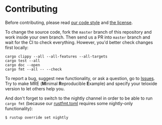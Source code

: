 # Contributing
Before contributing, please read [our code style](https://github.com/teloxide/teloxide/blob/master/CODE_STYLE.md) and [the license](https://github.com/teloxide/teloxide/blob/master/LICENSE).

To change the source code, fork the `master` branch of this repository and work inside your own branch. Then send us a PR into `master` branch and wait for the CI to check everything. However, you'd better check changes first locally:

```
cargo clippy --all --all-features --all-targets
cargo test --all
cargo doc --open
cargo fmt --all -- --check
```

To report a bug, suggest new functionality, or ask a question, go to [Issues](https://github.com/teloxide/teloxide/issues). Try to make MRE (**M**inimal **R**eproducible **E**xample) and specify your teloxide version to let others help you.


And don't forget to switch to the nightly channel in order to be able to run `cargo fmt` (because our [rustfmt.toml](https://github.com/teloxide/teloxide/blob/master/rustfmt.toml) requires some nightly-only functionality):

```bash
$ rustup override set nightly
```

